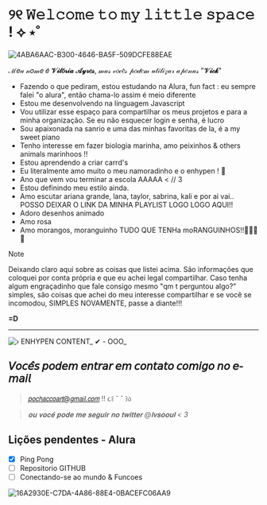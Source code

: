 #  ୨୧  𝚆𝚎𝚕𝚌𝚘𝚖𝚎  𝚝𝚘  𝚖𝚢  𝚕𝚒𝚝𝚝𝚕𝚎  𝚜𝚙𝚊𝚌𝚎  !  ⟡ ⋆˚  
![4ABA6AAC-B300-4646-BA5F-509DCFE88EAE](https://github.com/lvsooul/lvsooul/assets/170729479/16a12fa6-7f69-4b78-b9b9-d5d3d7a65254)


ℳ𝑒𝓊 𝓃𝑜𝓂𝑒 𝑒́ **𝒱𝒾𝓉𝑜́𝓇𝒾𝒶** **𝒜𝓎𝓇𝑒𝓈**, 𝓂𝒶𝓈 𝓋𝑜𝒸𝑒̂𝓈 𝓅𝑜𝒹𝑒𝓂 𝓊𝓉𝒾𝓁𝒾𝓏𝒶𝓇 𝒶𝓅𝑒𝓃𝒶𝓈 "**𝒱𝒾𝒸𝓀**"

- Fazendo o que pediram, estou estudando na Alura, fun fact : eu sempre falei "o alura", então chama-lo assim é meio diferente
- Estou me desenvolvendo na linguagem Javascript
- Vou utilizar esse espaço para compartilhar os meus projetos e para a minha organização. Se eu não esquecer login e senha, é lucro
- Sou apaixonada na sanrio e uma das minhas favoritas de la, é a my sweet piano
- Tenho interesse em fazer biologia marinha, amo peixinhos & others animals marinhoos !!
- Estou aprendendo a criar carrd's
- Eu literalmente amo muito o meu namoradinho e o enhypen ! 🤍
- Ano que vem vou terminar a escola AAAAA < // 3
- Estou definindo meu estilo ainda.
- Amo escutar ariana grande, lana, taylor, sabrina, kali e por ai vai.. POSSO DEIXAR O LINK DA MINHA PLAYLIST LOGO LOGO AQUI!!
- Adoro desenhos animado
- Amo rosa
- Amo morangos, moranguinho TUDO QUE TENHa moRANGUINHOS!!🍓🍰🎀💗

> [!NOTE]
> Deixando claro aqui sobre as coisas que listei acima. São informações que coloquei por conta própria e que eu achei legal compartilhar. Caso tenha algum engraçadinho que fale consigo mesmo "qm t perguntou algo?" simples, são coisas que achei do meu interesse compartilhar e se você se incomodou, SIMPLES NOVAMENTE, passe a diante!!! 


 **=D**

 ___
![› ENHYPEN CONTENT_ ✔ - OOO_](https://github.com/lvsooul/lvsooul/assets/170729479/dfb49dfb-dba9-40f8-854e-4ed76f80f901)



## 𝘝𝘰𝘤𝘦̂𝘴 𝘱𝘰𝘥𝘦𝘮 𝘦𝘯𝘵𝘳𝘢𝘳 𝘦𝘮 𝘤𝘰𝘯𝘵𝘢𝘵𝘰 𝘤𝘰𝘮𝘪𝘨𝘰 𝘯𝘰 𝘦-𝘮𝘢𝘪𝘭 
> 𝘱𝘰𝘤𝘩𝘢𝘤𝘤𝘰𝘢𝘳𝘵@𝘨𝘮𝘢𝘪𝘭.𝘤𝘰𝘮 !!  ૮꒰  ˘ ˘ ꒱ა

>_𝐨𝐮 𝐯𝐨𝐜𝐞̂ 𝐩𝐨𝐝𝐞 𝐦𝐞 𝐬𝐞𝐠𝐮𝐢𝐫 𝐧𝐨 𝐭𝐰𝐢𝐭𝐭𝐞𝐫 @𝐥𝐯𝐬𝐨𝐨𝐮𝐥 < 3_


      
## Lições pendentes - Alura
- [x] Ping Pong 
- [ ] Repositorio GITHUB
- [ ] Conectando-se ao mundo & Funcoes

![16A2930E-C7DA-4A86-88E4-0BACEFC06AA9](https://github.com/lvsooul/lvsooul/assets/170729479/c5c145a8-1b3b-4a9c-8b9c-c04b6960403c)
